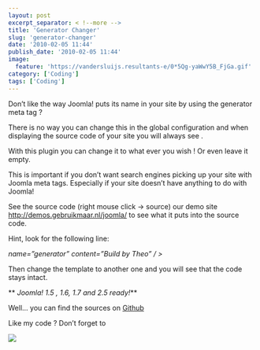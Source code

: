 ```yaml
---
layout: post
excerpt_separator: < !--more -->
title: 'Generator Changer'
slug: 'generator-changer'
date: '2010-02-05 11:44'
publish_date: '2010-02-05 11:44'
image:
  feature: 'https://vandersluijs.resultants-e/0*5Qg-yaWwY5B_FjGa.gif'
category: ['Coding']
tags: ['Coding']
---
```

Don’t like the way Joomla! puts its name in your site by using the generator
meta tag ?  
  
There is no way you can change this in the global configuration and when
displaying the source code of your site you will always see .  
  
With this plugin you can change it to what ever you wish ! Or even leave it
empty.  
  
This is important if you don’t want search engines picking up your site with
Joomla meta tags. Especially if your site doesn’t have anything to do with
Joomla!  
  
See the source code (right mouse click -> source) our demo site
<http://demos.gebruikmaar.nl/joomla/> to see what it puts into the source
code.  
  
Hint, look for the following line:  
  
 _name=”generator” content=”Build by Theo” / >_  
  
Then change the template to another one and you will see that the code stays
intact.  
  
 ** _Joomla! 1.5 , 1.6, 1.7 and 2.5 ready!_**  
  
Well… you can find the sources on
[Github](https://github.com/tvdsluijs/Remove-Joomla-Generator-MetaKey/tree/)  
  
Like my code ? Don’t forget to

![](https://vandersluijs.resultants-e/0*5Qg-yaWwY5B_FjGa.gif)

